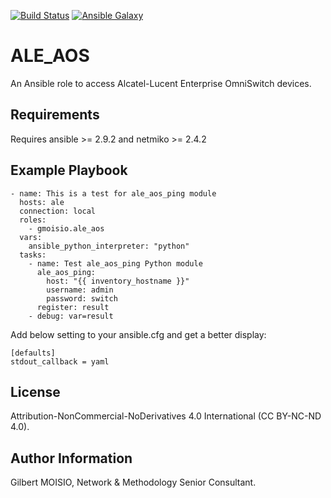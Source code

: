 [![Build Status](https://travis-ci.org/gmoisio/ansible-aos-stdlib.svg?branch=master)](https://travis-ci.org/gmoisio/ansible-aos-stdlib)
[![Ansible Galaxy](https://img.shields.io/badge/ansible--galaxy-ale_aos-blue.svg)](https://galaxy.ansible.com/gmoisio/ale_aos)

ALE_AOS
=======

An Ansible role to access Alcatel-Lucent Enterprise OmniSwitch devices.

Requirements
------------

Requires ansible >= 2.9.2 and netmiko >= 2.4.2

Example Playbook
----------------

~~~~
- name: This is a test for ale_aos_ping module
  hosts: ale
  connection: local
  roles:
    - gmoisio.ale_aos
  vars:
    ansible_python_interpreter: "python"
  tasks:
    - name: Test ale_aos_ping Python module
      ale_aos_ping: 
        host: "{{ inventory_hostname }}"
        username: admin
        password: switch
      register: result
    - debug: var=result 
~~~~

Add below setting to your ansible.cfg and get a better display:

~~~~
[defaults]
stdout_callback = yaml
~~~~

License
-------

Attribution-NonCommercial-NoDerivatives 4.0 International (CC BY-NC-ND 4.0).

Author Information
------------------

Gilbert MOISIO, Network & Methodology Senior Consultant.
